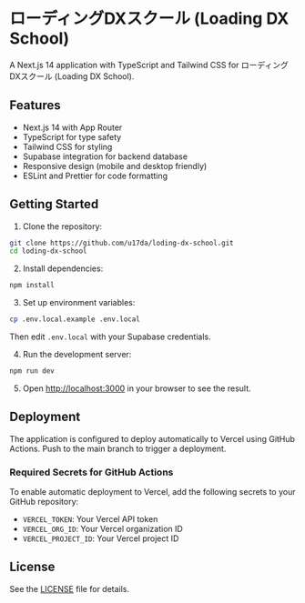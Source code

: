 # ローディングDXスクール (Loading DX School)

A Next.js 14 application with TypeScript and Tailwind CSS for ローディングDXスクール (Loading DX School).

## Features

- Next.js 14 with App Router
- TypeScript for type safety
- Tailwind CSS for styling
- Supabase integration for backend database
- Responsive design (mobile and desktop friendly)
- ESLint and Prettier for code formatting

## Getting Started

1. Clone the repository:
```bash
git clone https://github.com/u17da/loding-dx-school.git
cd loding-dx-school
```

2. Install dependencies:
```bash
npm install
```

3. Set up environment variables:
```bash
cp .env.local.example .env.local
```
Then edit `.env.local` with your Supabase credentials.

4. Run the development server:
```bash
npm run dev
```

5. Open [http://localhost:3000](http://localhost:3000) in your browser to see the result.

## Deployment

The application is configured to deploy automatically to Vercel using GitHub Actions. Push to the main branch to trigger a deployment.

### Required Secrets for GitHub Actions

To enable automatic deployment to Vercel, add the following secrets to your GitHub repository:

- `VERCEL_TOKEN`: Your Vercel API token
- `VERCEL_ORG_ID`: Your Vercel organization ID
- `VERCEL_PROJECT_ID`: Your Vercel project ID

## License

See the [LICENSE](LICENSE) file for details.
